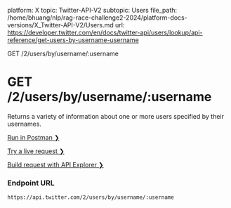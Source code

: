 platform: X
topic: Twitter-API-V2
subtopic: Users
file_path: /home/bhuang/nlp/rag-race-challenge2-2024/platform-docs-versions/X_Twitter-API-V2/Users.md
url: https://developer.twitter.com/en/docs/twitter-api/users/lookup/api-reference/get-users-by-username-username

GET /2/users/by/username/:username

# GET /2/users/by/username/:username

Returns a variety of information about one or more users specified by their usernames.

[Run in Postman ❯](https://t.co/twitter-api-postman) 

[Try a live request ❯](https://oauth-playground.glitch.me/?id=findUserByUsername&params=%28%27query%21%28%29%7Ebody%21%27%27%7Epath%21%28%27*%7E**username%21%27TwitterDev%27%29%01*_) 

[Build request with API Explorer ❯](https://developer.twitter.com/apitools/api?endpoint=%2F2%2Fusers%2Fby%2Fusername%2F%7Busername%7D&method=get) 

### Endpoint URL

`https://api.twitter.com/2/users/by/username/:username`